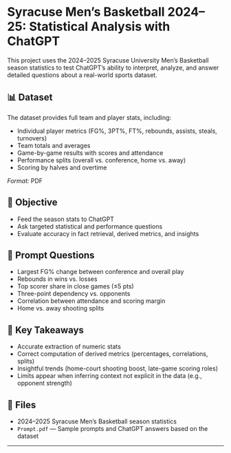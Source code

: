 # Syracuse Men’s Basketball 2024–25: Statistical Analysis with ChatGPT

This project uses the 2024–2025 Syracuse University Men’s Basketball season statistics to test ChatGPT’s ability to interpret, analyze, and answer detailed questions about a real-world sports dataset.

## 📊 Dataset
The dataset provides full team and player stats, including:
- Individual player metrics (FG%, 3PT%, FT%, rebounds, assists, steals, turnovers)
- Team totals and averages
- Game-by-game results with scores and attendance
- Performance splits (overall vs. conference, home vs. away)
- Scoring by halves and overtime

*Format:* PDF

## 🤖 Objective
- Feed the season stats to ChatGPT
- Ask targeted statistical and performance questions
- Evaluate accuracy in fact retrieval, derived metrics, and insights

## 🧠 Prompt Questions
- Largest FG% change between conference and overall play
- Rebounds in wins vs. losses
- Top scorer share in close games (≤5 pts)
- Three-point dependency vs. opponents
- Correlation between attendance and scoring margin
- Home vs. away shooting splits

## 📌 Key Takeaways
- Accurate extraction of numeric stats
- Correct computation of derived metrics (percentages, correlations, splits)
- Insightful trends (home-court shooting boost, late-game scoring roles)
- Limits appear when inferring context not explicit in the data (e.g., opponent strength)

## 📁 Files
- 2024–2025 Syracuse Men’s Basketball season statistics
- `Prompt.pdf` — Sample prompts and ChatGPT answers based on the dataset

---
